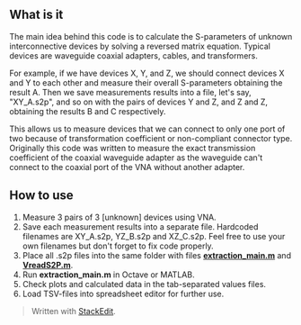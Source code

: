 ## What is it

The main idea behind this code is to calculate the S-parameters of unknown interconnective devices by solving a reversed matrix equation. Typical devices are waveguide coaxial adapters, cables, and transformers.

For example, if we have devices X, Y, and Z, we should connect devices X and Y to each other and measure their overall S-parameters obtaining the result A. Then we save measurements results into a file, let's say, "XY_A.s2p", and so on with the pairs of devices Y and Z, and Z and Z, obtaining the results B and C respectively.

This allows us to measure devices that we can connect to only one port of two because of transformation coefficient or non-compliant connector type. Originally this code was written to measure the exact transmission coefficient of the coaxial waveguide adapter as the waveguide can't connect to the coaxial port of the VNA without another adapter.
## How to use

 1. Measure 3 pairs of 3 [unknown] devices using VNA.
 2. Save each measurement results into a separate file. Hardcoded filenames are XY_A.s2p, YZ_B.s2p and XZ_C.s2p. Feel free to use your own filenames but don't forget to fix code properly.
 3. Place all .s2p files into the same folder with files [**extraction_main.m**](https://github.com/Sanila-san/HamRadioSweets/blob/master/dut-s-parameters-extraction/extraction_main.m "extraction_main.m") and [**VreadS2P.m**](https://github.com/Sanila-san/HamRadioSweets/blob/master/dut-s-parameters-extraction/VreadS2P.m "VreadS2P.m").
 4. Run **extraction_main.m** in Octave or MATLAB.
 5. Check plots and calculated data in the tab-separated values files. 
 6. Load TSV-files into spreadsheet editor for further use.

> Written with [StackEdit](https://stackedit.io/).
